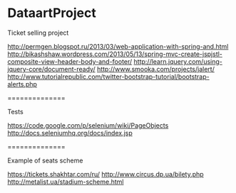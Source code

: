 DataartProject
==============

Ticket selling project

http://permgen.blogspot.ru/2013/03/web-application-with-spring-and.html
http://bikashshaw.wordpress.com/2013/05/13/spring-mvc-create-jspjstl-composite-view-header-body-and-footer/
http://learn.jquery.com/using-jquery-core/document-ready/
http://www.smooka.com/projects/jalert/
http://www.tutorialrepublic.com/twitter-bootstrap-tutorial/bootstrap-alerts.php

==============

Tests

https://code.google.com/p/selenium/wiki/PageObjects
http://docs.seleniumhq.org/docs/index.jsp

==============

Example of seats scheme

https://tickets.shakhtar.com/ru/
http://www.circus.dp.ua/bilety.php
http://metalist.ua/stadium-scheme.html
